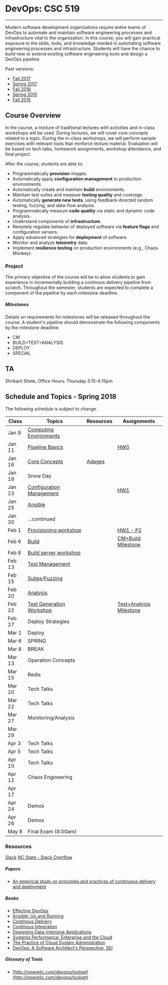 # DevOps: CSC 519
-------------------------

Modern software development organizations require entire teams of DevOps to automate  and maintain software engineering processes and infrastructure vital to the organization. In this course, you will gain practical exposure to the skills, tools, and knowledge needed in automating software engineering processes and infrastructure. 
Students will have the chance to build new or extend existing software engineering tools and design a DevOps pipeline.

Past versions:
* [Fall 2017](https://github.com/CSC-DevOps/Course/tree/Fall2017)
* [Spring 2017](https://github.com/CSC-DevOps/Course/tree/Spring2017)
* [Fall 2016](https://github.com/CSC-DevOps/Course/tree/Fall2016)
* [Spring 2015 ](https://github.com/CSC-DevOps/Course/tree/Spring2015)
* [Fall 2015 ](https://github.com/CSC-DevOps/Course/tree/Fall2015)

## Course Overview

In the course, a mixture of traditional lectures with activities and in-class workshops will be used.  During lectures, we will cover core concepts related to a topic. During the in-class workshops, we will perform sample exercises with relevant tools that reinforce lecture material.  Evaluation will be based on tech talks, homework assignments, workshop attendance, and final project.

After the course, students are able to:

* Programmatically **provision** images.
* Automatically apply **configuration management** to production environments.
* Automatically create and maintain **build** environments.
* Maintain test suites and measure **testing quality** and coverage.
* Automatically **generate new tests**, using feedback-directed random testing, fuzzing, and data-flow analysis.
* Programmatically measure **code quality** via static and dynamic code analysis.
* Understand components of **infrastructure**.
* Remotely regulate behavior of deployed software via **feature flags** and configuration servers.
* Apply advanced strategies for **deployment** of software.
* Monitor and analyze **telemetry** data.
* Implement **resilience testing** on production environments (e.g., Chaos Monkey).

### Project

The primary objective of the course will be to allow students to gain experience in incrementally building a continous delivery pipeline from scratch.  Throughout the semester, students are expected to complete a component of the pipeline by each milestone deadline.

##### Milestones

Details on requirements for milestones will be released throughout the course.  A student's pipeline should demonstrate the following components by the milestone deadline:

* CM
* BUILD+TEST+ANALYSIS
* DEPLOY
* SPECIAL

## TA

Shrikant Shete, Office Hours: Thursday 3:15-4:15pm


## Schedule and Topics - Spring 2018

The following schedule is subject to change.

| Class    | Topics                           |  Resources | Assignments       |
|----------|----------------------------------|------------| ----------------  |
| Jan 9    | [Computing Environments](https://github.com/chrisparnin/ComputingEnvironmentsWorkshop) |            |                   |
| Jan 11   | [Pipeline Basics](Workshops/PipelineBasics.md)| | [HW0](HW/HW0-Pipelines.md)|
| Jan 16   | [Core Concepts](http://tiny.cc/CSC-DevOpsCore)|  [Adages](https://github.com/CSC-DevOps/Course/blob/master/Readings/AdagesI.pdf)        |
| Jan 18   | Snow Day                         |            |                   |
| Jan 23   | [Configuration Management](https://docs.google.com/presentation/d/1PO_QTieMkRvW9MDEIMVS0dD5bk50fK5fvSgj5zNyPfw/edit#slide=id.g117c3bc2e1_0_0)         |            |  [HW1](HW/HW1-C.md)              |
| Jan 25   | [Ansible](https://github.com/CSC-DevOps/CM#configuration-management-workshop)|            |                   |
| Jan 30   | ...continued                     |            |                   |
| Feb 1    | [Provisioning workshop](https://github.ncsu.edu/CSC-DevOps-Spring2015/ServersWorkshop)            |            |[HW1 - P2](HW/HW1-A.md)|
| Feb 6    | [Build](https://docs.google.com/presentation/d/1PeI-RbsisPtC8tbKMgtB3IDlffLjE6obQkp-tL0Cmsw/edit#slide=id.p)                            |            |[CM+Build Milestone](Project/CM.md)|
| Feb 8    | [Build server workshop](https://github.com/CSC-DevOps/Course/blob/master/Workshops/Build.md)            |            |                   |
| Feb 13   | [Test Management](https://docs.google.com/presentation/d/1Wv149dt56DAixTn5BqdyHwVxBWyHU1pk5ohL7jlVAWs/edit#slide=id.p)                  |            |                   |
| Feb 15   | [Suites](https://github.com/CSC-DevOps/TestSuites)/[Fuzzing](https://github.com/CSC-DevOps/Fuzzing)                   |            |                   |
| Feb 20   | [Analysis](https://docs.google.com/presentation/d/1EkfcbwXko9gvtel0t4GD_cpE4me-OAIwdYt0p_OAeIs/edit#slide=id.p)                         |            |                   |
| Feb 22   | [Test Generation Workshop](https://github.com/CSC-DevOps/TestGeneration)                  |            |[Test+Analysis Milestone](Project/BuildTestAnalysis.md)            |
| Feb 27   | Deploy Strategies                |            |                   |
| Mar 1    | Deploy                           |            |                   |
| Mar 6    | SPRING                           |            |                   |
| Mar 8    | BREAK                            |            |                   |
| Mar 13   | Operation Concepts               |            |                   |
| Mar 15   | Redis                            |            |                   |
| Mar 20   | Tech Talks                       |            |                   |
| Mar 22   | Tech Talks                       |            |                   |
| Mar 27   | Monitoring/Analysis              |            |                   |
| Mar 29   |                                  |            |                   |
| Apr 3    | Tech Talks                       |            |                   |
| Apr 5    | Tech Talks                       |            |                   |
| Apr 10   | Tech Talks                       |            |                   |
| Apr 12   | Chaos Engineering                |            |                   |
| Apr 17   |                                  |            |                   |
| Apr 24   | Demos                            |            |                   |
| Apr 26   | Demos                            |            |                   |
| May 8    | Final Exam (8:00am)              |            |                   |

### Resources

[Slack](https://csc519-spring2018.slack.com/)
[NC State - Stack Overflow](https://stackoverflow.com/c/ncsu/)

##### Papers

* [An empirical study on principles and practices of continuous delivery and deployment](https://peerj.com/preprints/1889.pdf)

##### Books

* [Effective DevOps](https://www.amazon.com/Effective-DevOps-Building-Collaboration-Affinity/dp/1491926309)
* [Ansible: Up and Running](http://www.ansiblebook.com/)
* [Continous Delivery](http://continuousdelivery.com/)
* [Continous Integration](http://www.amazon.com/Continuous-Integration-Improving-Software-Reducing/dp/0321336380)
* [Designing Data-Intensive Applications](http://dataintensive.net/)
* [Systems Performance: Enterprise and the Cloud](http://www.brendangregg.com/sysperfbook.html)
* [The Practice of Cloud System Administration](http://the-cloud-book.com/)
* [DevOps: A Software Architect's Perspective, SEI](http://www.amazon.com/DevOps-Software-Architects-Perspective-Engineering/dp/0134049845)

##### Glossary of Tools

* [http://newrelic.com/devops/toolset](http://newrelic.com/devops/toolset)
